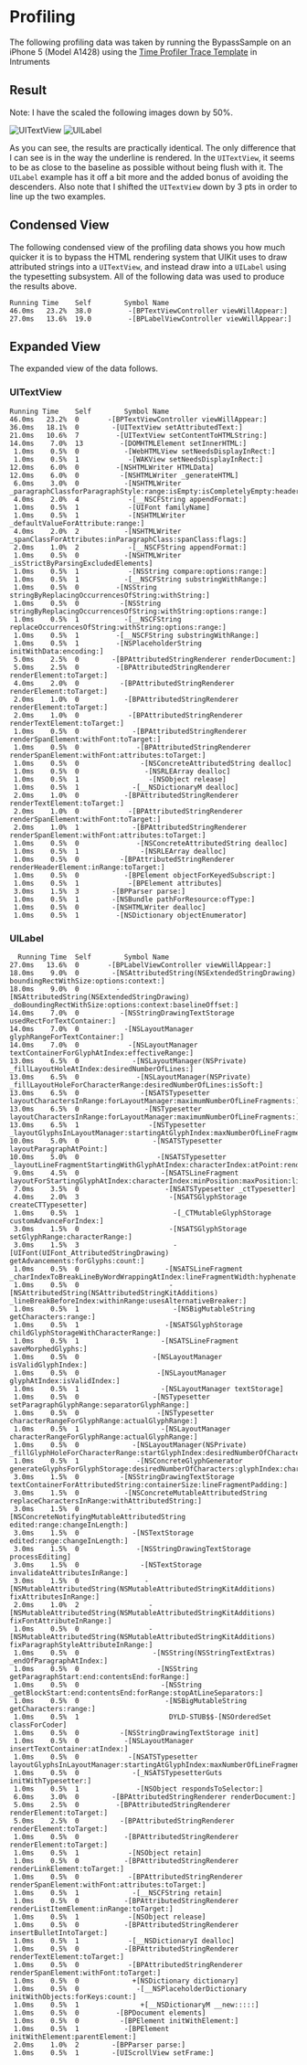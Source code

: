 # Profiling

The following profiling data was taken by running the BypassSample on an
iPhone 5 (Model A1428) using the [Time Profiler Trace Template](https://developer.apple.com/library/ios/#documentation/DeveloperTools/Conceptual/InstrumentsUserGuide/AnalysingCPUUsageinYourOSXApp/AnalysingCPUUsageinYourOSXApp.html#//apple_ref/doc/uid/TP40004652-CH16-SW8)
in Intruments

## Result

Note: I have the scaled the following images down by 50%.

![UITextView](./UITextView.png)
![UILabel](./UILabel.png)

As you can see, the results are practically identical. The only difference that
I can see is in the way the underline is rendered. In the `UITextView`, it seems
to be as close to the baseline as possible without being flush with it. The
`UILabel` example has it off a bit more and the added bonus of avoiding the
descenders. Also note that I shifted the `UITextView` down by 3 pts in order to
line up the two examples.

## Condensed View

The following condensed view of the profiling data shows you how much quicker it
is to bypass the HTML rendering system that UIKit uses to draw attributed
strings into a `UITextView`, and instead draw into a `UILabel` using the
typesetting subsystem. All of the following data was used to produce the results
above.

    Running Time	Self		Symbol Name
    46.0ms   23.2%	38.0	 	 -[BPTextViewController viewWillAppear:]
    27.0ms   13.6%	19.0	 	 -[BPLabelViewController viewWillAppear:]

## Expanded View

The expanded view of the data follows.

### UITextView

    Running Time	Self		Symbol Name
    46.0ms   23.2%	0	 	-[BPTextViewController viewWillAppear:]
    36.0ms   18.1%	0	 	 -[UITextView setAttributedText:]
    21.0ms   10.6%	7	 	  -[UITextView setContentToHTMLString:]
    14.0ms    7.0%	13	 	   -[DOMHTMLElement setInnerHTML:]
     1.0ms    0.5%	0	 	    -[WebHTMLView setNeedsDisplayInRect:]
     1.0ms    0.5%	1	 	     -[WAKView setNeedsDisplayInRect:]
    12.0ms    6.0%	0	 	  -[NSHTMLWriter HTMLData]
    12.0ms    6.0%	0	 	   -[NSHTMLWriter _generateHTML]
     6.0ms    3.0%	0	 	    -[NSHTMLWriter _paragraphClassforParagraphStyle:range:isEmpty:isCompletelyEmpty:headerString:alignmentString:directionString:]
     4.0ms    2.0%	4	 	     -[__NSCFString appendFormat:]
     1.0ms    0.5%	1	 	     -[UIFont familyName]
     1.0ms    0.5%	1	 	     -[NSHTMLWriter _defaultValueForAttribute:range:]
     4.0ms    2.0%	2	 	    -[NSHTMLWriter _spanClassForAttributes:inParagraphClass:spanClass:flags:]
     2.0ms    1.0%	2	 	     -[__NSCFString appendFormat:]
     1.0ms    0.5%	0	 	    -[NSHTMLWriter _isStrictByParsingExcludedElements]
     1.0ms    0.5%	1	 	     -[NSString compare:options:range:]
     1.0ms    0.5%	1	 	    -[__NSCFString substringWithRange:]
     1.0ms    0.5%	0	 	  -[NSString stringByReplacingOccurrencesOfString:withString:]
     1.0ms    0.5%	0	 	   -[NSString stringByReplacingOccurrencesOfString:withString:options:range:]
     1.0ms    0.5%	1	 	    -[__NSCFString replaceOccurrencesOfString:withString:options:range:]
     1.0ms    0.5%	1	 	  -[__NSCFString substringWithRange:]
     1.0ms    0.5%	1	 	  -[NSPlaceholderString initWithData:encoding:]
     5.0ms    2.5%	0	 	 -[BPAttributedStringRenderer renderDocument:]
     5.0ms    2.5%	0	 	  -[BPAttributedStringRenderer renderElement:toTarget:]
     4.0ms    2.0%	0	 	   -[BPAttributedStringRenderer renderElement:toTarget:]
     2.0ms    1.0%	0	 	    -[BPAttributedStringRenderer renderElement:toTarget:]
     2.0ms    1.0%	0	 	     -[BPAttributedStringRenderer renderTextElement:toTarget:]
     1.0ms    0.5%	0	 	      -[BPAttributedStringRenderer renderSpanElement:withFont:toTarget:]
     1.0ms    0.5%	0	 	       -[BPAttributedStringRenderer renderSpanElement:withFont:attributes:toTarget:]
     1.0ms    0.5%	0	 	        -[NSConcreteAttributedString dealloc]
     1.0ms    0.5%	0	 	         -[NSRLEArray dealloc]
     1.0ms    0.5%	1	 	          -[NSObject release]
     1.0ms    0.5%	1	 	      -[__NSDictionaryM dealloc]
     2.0ms    1.0%	0	 	    -[BPAttributedStringRenderer renderTextElement:toTarget:]
     2.0ms    1.0%	0	 	     -[BPAttributedStringRenderer renderSpanElement:withFont:toTarget:]
     2.0ms    1.0%	1	 	      -[BPAttributedStringRenderer renderSpanElement:withFont:attributes:toTarget:]
     1.0ms    0.5%	0	 	       -[NSConcreteAttributedString dealloc]
     1.0ms    0.5%	1	 	        -[NSRLEArray dealloc]
     1.0ms    0.5%	0	 	   -[BPAttributedStringRenderer renderHeaderElement:inRange:toTarget:]
     1.0ms    0.5%	0	 	    -[BPElement objectForKeyedSubscript:]
     1.0ms    0.5%	1	 	     -[BPElement attributes]
     3.0ms    1.5%	3	 	 -[BPParser parse:]
     1.0ms    0.5%	1	 	 -[NSBundle pathForResource:ofType:]
     1.0ms    0.5%	0	 	 -[NSHTMLWriter dealloc]
     1.0ms    0.5%	1	 	  -[NSDictionary objectEnumerator]

### UILabel

  	  Running Time	Self		Symbol Name
    27.0ms   13.6%	0	 	-[BPLabelViewController viewWillAppear:]
    18.0ms    9.0%	0	 	 -[NSAttributedString(NSExtendedStringDrawing) boundingRectWithSize:options:context:]
    18.0ms    9.0%	0	 	  -[NSAttributedString(NSExtendedStringDrawing) _doBoundingRectWithSize:options:context:baselineOffset:]
    14.0ms    7.0%	0	 	   -[NSStringDrawingTextStorage usedRectForTextContainer:]
    14.0ms    7.0%	0	 	    -[NSLayoutManager glyphRangeForTextContainer:]
    14.0ms    7.0%	0	 	     -[NSLayoutManager textContainerForGlyphAtIndex:effectiveRange:]
    13.0ms    6.5%	0	 	      -[NSLayoutManager(NSPrivate) _fillLayoutHoleAtIndex:desiredNumberOfLines:]
    13.0ms    6.5%	0	 	       -[NSLayoutManager(NSPrivate) _fillLayoutHoleForCharacterRange:desiredNumberOfLines:isSoft:]
    13.0ms    6.5%	0	 	        -[NSATSTypesetter layoutCharactersInRange:forLayoutManager:maximumNumberOfLineFragments:]
    13.0ms    6.5%	0	 	         -[NSTypesetter layoutCharactersInRange:forLayoutManager:maximumNumberOfLineFragments:]
    13.0ms    6.5%	1	 	          -[NSTypesetter _layoutGlyphsInLayoutManager:startingAtGlyphIndex:maxNumberOfLineFragments:maxCharacterIndex:nextGlyphIndex:nextCharacterIndex:]
    10.0ms    5.0%	0	 	           -[NSATSTypesetter layoutParagraphAtPoint:]
    10.0ms    5.0%	0	 	            -[NSATSTypesetter _layoutLineFragmentStartingWithGlyphAtIndex:characterIndex:atPoint:renderingContext:]
     9.0ms    4.5%	0	 	             -[NSATSLineFragment layoutForStartingGlyphAtIndex:characterIndex:minPosition:maxPosition:lineFragmentRect:]
     7.0ms    3.5%	0	 	              -[NSATSTypesetter _ctTypesetter]
     4.0ms    2.0%	3	 	               -[NSATSGlyphStorage createCTTypesetter]
     1.0ms    0.5%	1	 	                -[_CTMutableGlyphStorage customAdvanceForIndex:]
     3.0ms    1.5%	0	 	               -[NSATSGlyphStorage setGlyphRange:characterRange:]
     3.0ms    1.5%	3	 	                -[UIFont(UIFont_AttributedStringDrawing) getAdvancements:forGlyphs:count:]
     1.0ms    0.5%	0	 	              -[NSATSLineFragment _charIndexToBreakLineByWordWrappingAtIndex:lineFragmentWidth:hyphenate:]
     1.0ms    0.5%	0	 	               -[NSAttributedString(NSAttributedStringKitAdditions) _lineBreakBeforeIndex:withinRange:usesAlternativeBreaker:]
     1.0ms    0.5%	1	 	                -[NSBigMutableString getCharacters:range:]
     1.0ms    0.5%	1	 	              -[NSATSGlyphStorage childGlyphStorageWithCharacterRange:]
     1.0ms    0.5%	1	 	             -[NSATSLineFragment saveMorphedGlyphs:]
     1.0ms    0.5%	0	 	           -[NSLayoutManager isValidGlyphIndex:]
     1.0ms    0.5%	0	 	            -[NSLayoutManager glyphAtIndex:isValidIndex:]
     1.0ms    0.5%	1	 	             -[NSLayoutManager textStorage]
     1.0ms    0.5%	0	 	           -[NSTypesetter setParagraphGlyphRange:separatorGlyphRange:]
     1.0ms    0.5%	0	 	            -[NSTypesetter characterRangeForGlyphRange:actualGlyphRange:]
     1.0ms    0.5%	1	 	             -[NSLayoutManager characterRangeForGlyphRange:actualGlyphRange:]
     1.0ms    0.5%	0	 	      -[NSLayoutManager(NSPrivate) _fillGlyphHoleForCharacterRange:startGlyphIndex:desiredNumberOfCharacters:]
     1.0ms    0.5%	1	 	       -[NSConcreteGlyphGenerator generateGlyphsForGlyphStorage:desiredNumberOfCharacters:glyphIndex:characterIndex:]
     3.0ms    1.5%	0	 	   -[NSStringDrawingTextStorage textContainerForAttributedString:containerSize:lineFragmentPadding:]
     3.0ms    1.5%	0	 	    -[NSConcreteMutableAttributedString replaceCharactersInRange:withAttributedString:]
     3.0ms    1.5%	0	 	     -[NSConcreteNotifyingMutableAttributedString edited:range:changeInLength:]
     3.0ms    1.5%	0	 	      -[NSTextStorage edited:range:changeInLength:]
     3.0ms    1.5%	0	 	       -[NSStringDrawingTextStorage processEditing]
     3.0ms    1.5%	0	 	        -[NSTextStorage invalidateAttributesInRange:]
     3.0ms    1.5%	0	 	         -[NSMutableAttributedString(NSMutableAttributedStringKitAdditions) fixAttributesInRange:]
     2.0ms    1.0%	2	 	          -[NSMutableAttributedString(NSMutableAttributedStringKitAdditions) fixFontAttributeInRange:]
     1.0ms    0.5%	0	 	          -[NSMutableAttributedString(NSMutableAttributedStringKitAdditions) fixParagraphStyleAttributeInRange:]
     1.0ms    0.5%	0	 	           -[NSString(NSStringTextExtras) _endOfParagraphAtIndex:]
     1.0ms    0.5%	0	 	            -[NSString getParagraphStart:end:contentsEnd:forRange:]
     1.0ms    0.5%	0	 	             -[NSString _getBlockStart:end:contentsEnd:forRange:stopAtLineSeparators:]
     1.0ms    0.5%	0	 	              -[NSBigMutableString getCharacters:range:]
     1.0ms    0.5%	1	 	               DYLD-STUB$$-[NSOrderedSet classForCoder]
     1.0ms    0.5%	0	 	   -[NSStringDrawingTextStorage init]
     1.0ms    0.5%	0	 	    -[NSLayoutManager insertTextContainer:atIndex:]
     1.0ms    0.5%	0	 	     -[NSATSTypesetter layoutGlyphsInLayoutManager:startingAtGlyphIndex:maxNumberOfLineFragments:nextGlyphIndex:]
     1.0ms    0.5%	0	 	      -[_NSATSTypesetterGuts initWithTypesetter:]
     1.0ms    0.5%	1	 	       -[NSObject respondsToSelector:]
     6.0ms    3.0%	0	 	 -[BPAttributedStringRenderer renderDocument:]
     5.0ms    2.5%	0	 	  -[BPAttributedStringRenderer renderElement:toTarget:]
     5.0ms    2.5%	0	 	   -[BPAttributedStringRenderer renderElement:toTarget:]
     1.0ms    0.5%	0	 	    -[BPAttributedStringRenderer renderElement:toTarget:]
     1.0ms    0.5%	1	 	     -[NSObject retain]
     1.0ms    0.5%	0	 	    -[BPAttributedStringRenderer renderLinkElement:toTarget:]
     1.0ms    0.5%	0	 	     -[BPAttributedStringRenderer renderSpanElement:withFont:attributes:toTarget:]
     1.0ms    0.5%	1	 	      -[__NSCFString retain]
     1.0ms    0.5%	0	 	    -[BPAttributedStringRenderer renderListItemElement:inRange:toTarget:]
     1.0ms    0.5%	1	 	     -[NSObject release]
     1.0ms    0.5%	0	 	    -[BPAttributedStringRenderer insertBulletIntoTarget:]
     1.0ms    0.5%	1	 	     -[__NSDictionaryI dealloc]
     1.0ms    0.5%	0	 	    -[BPAttributedStringRenderer renderTextElement:toTarget:]
     1.0ms    0.5%	0	 	     -[BPAttributedStringRenderer renderSpanElement:withFont:toTarget:]
     1.0ms    0.5%	0	 	      +[NSDictionary dictionary]
     1.0ms    0.5%	0	 	       -[__NSPlaceholderDictionary initWithObjects:forKeys:count:]
     1.0ms    0.5%	1	 	        +[__NSDictionaryM __new:::::]
     1.0ms    0.5%	0	 	  -[BPDocument elements]
     1.0ms    0.5%	0	 	   -[BPElement initWithElement:]
     1.0ms    0.5%	1	 	    -[BPElement initWithElement:parentElement:]
     2.0ms    1.0%	2	 	 -[BPParser parse:]
     1.0ms    0.5%	1	 	 -[UIScrollView setFrame:]


